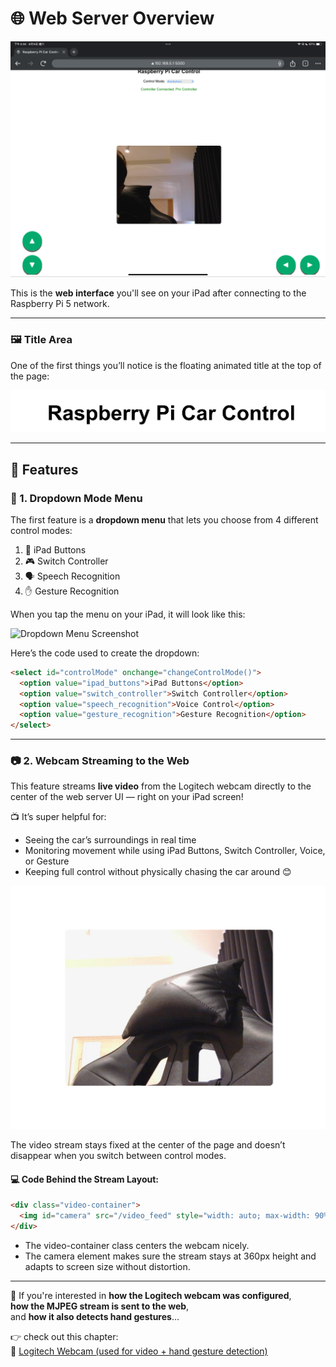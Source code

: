 # 🌐 Web Server Overview

![Web Server on iPad](assets/webserver_ipad.jpg) <!-- Replace with actual filename -->

This is the **web interface** you'll see on your iPad after connecting to the Raspberry Pi 5 network.

---

### 🖼️ Title Area

One of the first things you’ll notice is the floating animated title at the top of the page:

![Web Server Title](assets/title_screenshot.jpg)

---
## 🧩 Features

### 🔽 1. Dropdown Mode Menu

The first feature is a **dropdown menu** that lets you choose from 4 different control modes:

1. 📱 iPad Buttons  
2. 🎮 Switch Controller  
3. 🗣️ Speech Recognition  
4. ✋ Gesture Recognition  

When you tap the menu on your iPad, it will look like this:

![Dropdown Menu Screenshot](assets/dropdown_menu.jpg) <!-- replace with your image later -->

Here’s the code used to create the dropdown:

```html
<select id="controlMode" onchange="changeControlMode()">
  <option value="ipad_buttons">iPad Buttons</option>
  <option value="switch_controller">Switch Controller</option>
  <option value="speech_recognition">Voice Control</option>
  <option value="gesture_recognition">Gesture Recognition</option>
</select>
```
---
### 📷 2. Webcam Streaming to the Web

This feature streams **live video** from the Logitech webcam directly to the center of the web server UI — right on your iPad screen!

📺 It’s super helpful for:
- Seeing the car’s surroundings in real time  
- Monitoring movement while using iPad Buttons, Switch Controller, Voice, or Gesture  
- Keeping full control without physically chasing the car around 😊

![Screenshot of Live Streaming](assets/live_stream.jpg) <!-- Replace with your actual screenshot -->

The video stream stays fixed at the center of the page and doesn’t disappear when you switch between control modes.


#### 💻 Code Behind the Stream Layout:

```html
<div class="video-container">
  <img id="camera" src="/video_feed" style="width: auto; max-width: 90%; height: 360px; aspect-ratio: 4 / 3; object-fit: contain; border-radius: 8px;" />
</div>
```
- The video-container class centers the webcam nicely.
- The camera element makes sure the stream stays at 360px height and adapts to screen size without distortion.
---
📎 If you're interested in **how the Logitech webcam was configured**,  
**how the MJPEG stream is sent to the web**,  
and **how it also detects hand gestures**...

👉 check out this chapter:  
🔗 [Logitech Webcam (used for video + hand gesture detection)](Logitech-Webcam.md)
